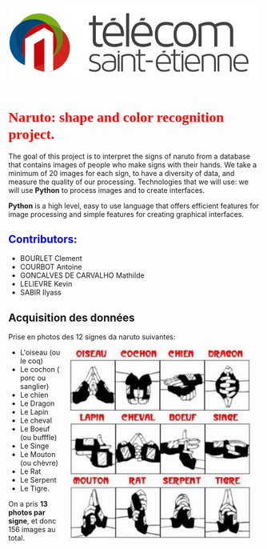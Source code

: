 ![Alt text](https://github.com/CourbotA/Naruto/blob/main/logo.svg)
<img scr="https://github.com/CourbotA/Naruto/blob/main/logo.svg">
# <span style="color:red; font-family: 'Bebas Neue';">Naruto: shape and color recognition project.</span>

The goal of this project is to interpret the signs of naruto from a database that contains images of people who make signs with their hands.
We take a minimum of 20 images for each sign, to have a diversity of data, and measure the quality of our processing.
Technologies that we will use:
we will use **Python** to process images and to create interfaces.

**Python** is a high level, easy to use language that offers efficient features for image processing and simple features for creating graphical interfaces.

##  <span style="color:blue">Contributors:</span>
- BOURLET Clement
- COURBOT Antoine
- GONCALVES DE CARVALHO Mathilde
- LELIEVRE Kevin
- SABIR Ilyass

## Acquisition des données
Prise en photos des 12 signes da naruto suivantes: 
<img align="right" alt="coding" width="400" src="https://github.com/CourbotA/Naruto/blob/main/narutoSignes.jpg">
*  L'oiseau (ou le coq)
*  Le cochon ( porc ou sanglier)
*  Le chien
*  Le Dragon
*  Le Lapin
*  Le cheval
*  Le Boeuf (ou bufffle)
*  Le Singe
*  Le Mouton (ou chèvre)
*  Le Rat
*  Le Serpent
*  Le Tigre.

On a pris **13 photos par signe**, et donc 156 images au total.
